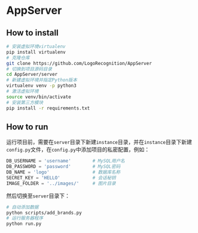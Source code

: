 # AppServer

## How to install
```bash
# 安装虚拟环境virtualenv
pip install virtualenv
# 克隆仓库
git clone https://github.com/LogoRecognition/AppServer
# 切换到项目源码目录
cd AppServer/server
# 新建虚拟环境并指定Python版本
virtualenv venv -p python3
# 激活虚拟环境
source venv/bin/activate
# 安装第三方模块
pip install -r requirements.txt
```

## How to run
运行项目前，需要在`server`目录下新建`instance`目录，并在`instance`目录下新建`config.py`文件，在`config.py`中添加项目的私密配置，例如：

```python
DB_USERNAME = 'username'      	# MySQL用户名
DB_PASSWORD = 'password'      	# MySQL密码
DB_NAME = 'logo'             	# 数据库名称
SECRET_KEY = 'HELLO'            # 会话秘钥
IMAGE_FOLDER = '../images/'		# 图片目录
```

然后切换至`server`目录下：

```bash
# 自动添加数据
python scripts/add_brands.py
# 运行服务器程序
python run.py
```
